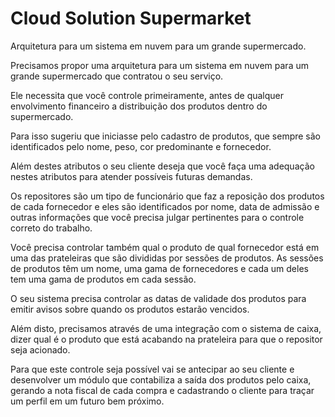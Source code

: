 # Cloud Solution Supermarket

Arquitetura para um sistema em nuvem para um grande supermercado.

Precisamos propor uma arquitetura para um sistema em nuvem para um grande supermercado que contratou o seu serviço.

Ele necessita que você controle primeiramente, antes de qualquer envolvimento financeiro a distribuição dos produtos dentro do supermercado.

Para isso sugeriu que iniciasse pelo cadastro de produtos, que sempre são identificados pelo nome, peso, cor predominante e fornecedor.

Além destes atributos o seu cliente deseja que você faça uma adequação nestes atributos para atender possíveis futuras demandas.

Os repositores são um tipo de funcionário que faz a reposição dos produtos de cada fornecedor e eles são identificados por nome, data de admissão e outras informações que você precisa julgar pertinentes para o controle correto do trabalho.

Você precisa controlar também qual o produto de qual fornecedor está em uma das prateleiras que são divididas por sessões de produtos. As sessões de produtos têm um nome, uma gama de fornecedores e cada um deles tem uma gama de produtos em cada sessão.

O seu sistema precisa controlar as datas de validade dos produtos para emitir avisos sobre quando os produtos estarão vencidos.

Além disto, precisamos através de uma integração com o sistema de caixa, dizer qual é o produto que está acabando na prateleira para que o repositor seja acionado.

Para que este controle seja possível vai se antecipar ao seu cliente e desenvolver um módulo que contabiliza a saída dos produtos pelo caixa, gerando a nota fiscal de cada compra e cadastrando o cliente para traçar um perfil em um futuro bem próximo.


